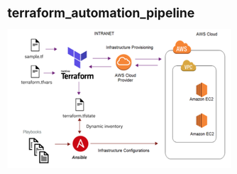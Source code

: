 # terraform_automation_pipeline
![alt text](https://github.com/yadavsubhash0001/terraform_automation_pipeline/blob/main/1_cuHj-IdwP5p8UyjRzyuQ0w.png)
